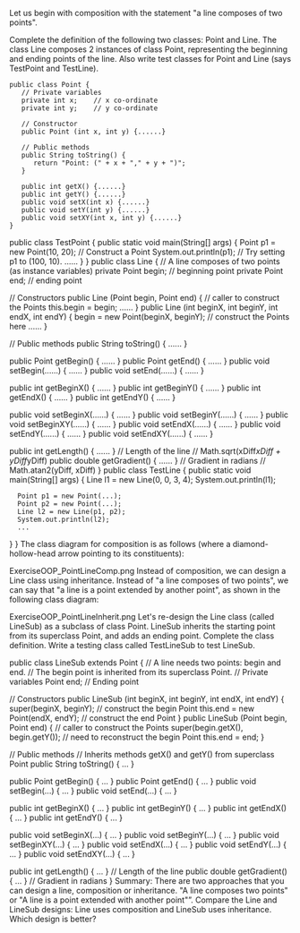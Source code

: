 Let us begin with composition with the statement "a line composes of two points".

Complete the definition of the following two classes: Point and Line. The class Line composes 2 instances of class Point, representing the beginning and ending points of the line. Also write test classes for Point and Line (says TestPoint and TestLine).
```
public class Point {
   // Private variables
   private int x;    // x co-ordinate
   private int y;    // y co-ordinate
   
   // Constructor
   public Point (int x, int y) {......}
   
   // Public methods
   public String toString() {
      return "Point: (" + x + "," + y + ")";
   }
   
   public int getX() {......}
   public int getY() {......}
   public void setX(int x) {......}
   public void setY(int y) {......}
   public void setXY(int x, int y) {......}
}
```

public class TestPoint {
   public static void main(String[] args) {
      Point p1 = new Point(10, 20);   // Construct a Point
      System.out.println(p1);
      // Try setting p1 to (100, 10).
      ......
   }
}
public class Line {
   // A line composes of two points (as instance variables)
   private Point begin;    // beginning point
   private Point end;      // ending point
   
   // Constructors
   public Line (Point begin, Point end) {  // caller to construct the Points
      this.begin = begin;
      ......
   }
   public Line (int beginX, int beginY, int endX, int endY) {
      begin = new Point(beginX, beginY);   // construct the Points here
      ......
   }
   
   // Public methods
   public String toString() { ...... }
   
   public Point getBegin() { ...... }
   public Point getEnd() { ...... }
   public void setBegin(......) { ...... }
   public void setEnd(......) { ...... }
   
   public int getBeginX() { ...... }
   public int getBeginY() { ...... }
   public int getEndX() { ...... }
   public int getEndY() { ...... }
   
   public void setBeginX(......) { ...... }
   public void setBeginY(......) { ...... }
   public void setBeginXY(......) { ...... }
   public void setEndX(......) { ...... }
   public void setEndY(......) { ...... }
   public void setEndXY(......) { ...... }
   
   public int getLength() { ...... } // Length of the line
                                     // Math.sqrt(xDiff*xDiff + yDiff*yDiff)
   public double getGradient() { ...... } // Gradient in radians
                                          // Math.atan2(yDiff, xDiff)
}
public class TestLine {
   public static void main(String[] args) {
      Line l1 = new Line(0, 0, 3, 4);
      System.out.println(l1);
   
      Point p1 = new Point(...);
      Point p2 = new Point(...);
      Line l2 = new Line(p1, p2);
      System.out.println(l2);
      ...
   }
}
The class diagram for composition is as follows (where a diamond-hollow-head arrow pointing to its constituents):

ExerciseOOP_PointLineComp.png
Instead of composition, we can design a Line class using inheritance. Instead of "a line composes of two points", we can say that "a line is a point extended by another point", as shown in the following class diagram:

ExerciseOOP_PointLineInherit.png
Let's re-design the Line class (called LineSub) as a subclass of class Point. LineSub inherits the starting point from its superclass Point, and adds an ending point. Complete the class definition. Write a testing class called TestLineSub to test LineSub.

public class LineSub extends Point {
   // A line needs two points: begin and end.
   // The begin point is inherited from its superclass Point.
   // Private variables
   Point end;               // Ending point
   
   // Constructors
   public LineSub (int beginX, int beginY, int endX, int endY) {
      super(beginX, beginY);             // construct the begin Point
      this.end = new Point(endX, endY);  // construct the end Point
   }
   public LineSub (Point begin, Point end) {  // caller to construct the Points
      super(begin.getX(), begin.getY());      // need to reconstruct the begin Point
      this.end = end;
   }
   
   // Public methods
   // Inherits methods getX() and getY() from superclass Point
   public String toString() { ... }
   
   public Point getBegin() { ... }
   public Point getEnd() { ... }
   public void setBegin(...) { ... }
   public void setEnd(...) { ... }
   
   public int getBeginX() { ... }
   public int getBeginY() { ... }
   public int getEndX() { ... }
   public int getEndY() { ... }
   
   public void setBeginX(...) { ... }
   public void setBeginY(...) { ... }
   public void setBeginXY(...) { ... }
   public void setEndX(...) { ... }
   public void setEndY(...) { ... }
   public void setEndXY(...) { ... }
   
   public int getLength() { ... }       // Length of the line
   public double getGradient() { ... }  // Gradient in radians
}
Summary: There are two approaches that you can design a line, composition or inheritance. "A line composes two points" or "A line is a point extended with another point"”. Compare the Line and LineSub designs: Line uses composition and LineSub uses inheritance. Which design is better?
